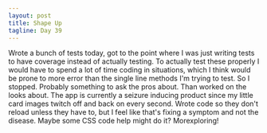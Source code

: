 ```yaml
---
layout: post
title: Shape Up
tagline: Day 39
---
```


Wrote a bunch of tests today, got to the point where I was just writing tests to have coverage instead of actually testing. To actually test these properly I would have to spend a lot of time coding in situations, which I think would be prone to more error than the single line methods I'm trying to test. So I stopped. Probably something to ask the pros about. Than worked on the looks about. The app is currently a seizure inducing product since my little card images twitch off and back on every second. Wrote code so they don't reload unless they have to, but I feel like that's fixing a symptom and not the disease. Maybe some CSS code help might do it? Morexploring! 